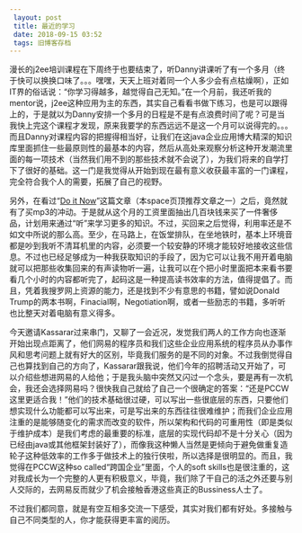 ```yaml
---
 layout: post
 title: 最近的学习
 date: 2018-09-15 03:52
 tags: 旧博客存档
---
```

漫长的j2ee培训课程在下周终于也要结束了，听Danny讲课听了有一个多月（终于快可以换换口味了。。。嘿嘿，天天上班对着同一个人多少会有点枯燥啊），正如IT界的俗话说：“你学习得越多，越觉得自己无知。”在一个月前，我还听我的mentor说，j2ee这种应用为主的东西，其实自己看看书做下练习，也是可以跟得上的，于是就以为Danny安排一个多月的日程是不是有点浪费时间了呢？可是当我快上完这个课程才发现，原来我要学的东西远远不是这一个月可以说得完的。。。而且Danny对课程内容的把握得相当好，让我们在这java企业应用博大精深的知识库里面抓住一些最原则性的最基本的内容，然后从高处来观察分析这种开发潮流里面的每一项技术（当然我们用不到的那些技术就不会说了），为我们将来的自学打下了很好的基础。这一门是我觉得从开始到现在最有意义收获最丰富的一门课程，完全符合我个人的需要，拓展了自己的视野。



另外，在看过“[Do it
Now](http://chn.blogbeta.com/114.html)”这篇文章（本space页顶推荐文章之一）之后，竟然就有了买mp3的冲动。于是就从这个月的工资里面抽出几百块钱来买了一件奢侈品，计划用来通过“听”来学习更多的知识。不过，买回来之后觉得，利用率还是不如文中所说的那么高。至少，在马路上，在饭堂排队，在坐地铁时，基本上环境音都是吵到我听不清耳机里的内容，必须要一个较安静的环境才能较好地接收这些信息。不过也已经足够成为一种我获取知识的手段了，因为它可以让我不用开着电脑就可以把那些收集回来的有声读物听一遍，让我可以在个把小时里面把本来看书要看几个小时的内容都听完了，起码这是一种提高读书效率的方法，值得提倡了。而且，凭着我搜罗网上资源的能力，还是找到不少有意思的书籍，譬如说Donald
Trump的两本书啊，Finacial啊，Negotiation啊，或者一些励志的书籍，多听听也比整天对着电脑有意义得多。



今天邀请Kassarar过来串门，又聊了一会近况，发觉我们两人的工作方向也逐渐开始出现点距离了，他们网易的程序员和我们这些企业应用系统的程序员从办事作风和思考问题上就有好大的区别，毕竟我们服务的是不同的对象。不过我倒觉得自己也算找到自己的方向了，Kassarar跟我说，他们今年的招聘活动又开始了，可以介绍些想进网易的人给他；于是我头脑中突然又闪过一个念头，要是再有一次机会，我还会选择网易吗？很快我自己就给了自己一个很确定的答案：“还是PCCW这里更适合我！”他们的技术基础很过硬，可以写出一些很底层的东西，只要他们想实现什么功能都可以写出来，可是写出来的东西往往很难维护；而我们企业应用注重的是能够随变化的需求而改变的软件，所以架构和代码的可重用性（即是类似于维护成本）是我们考虑的最重要的标准，底层的实现代码却不是十分关心（因为已经由java或其他框架封装好了），而像我这种懒人当然是更倾向于避免做重复造轮子这种低效率的工作多于做技术上的独行侠啦，所以选择是很明显的。而且，我觉得在PCCW这种so
called“跨国企业”里面，个人的soft
skills也是很注重的，这对我成长为一个完整的人更有积极意义，毕竟，我们除了干自己的活之外还要与别人交际的，去网易反而就少了机会接触香港这些真正的Bussiness人士了。



不过我们都同意，就是有空互相多交流一下感受，其实对我们都有好处。多接触与自己不同类型的人，你才能获得更丰富的阅历。

